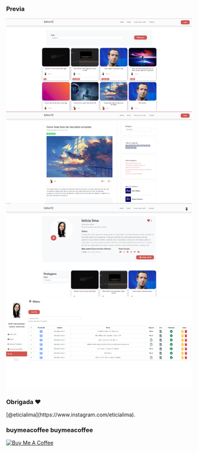 ### Previa
 
<img src="git/demo.png?raw=true"/>
<img src="git/demo1.png?raw=true"/>
<img src="git/demo2.png?raw=true"/>
<img src="git/demo3.png?raw=true"/>
 
### Obrigada ❤️
<p>[@eticialima](https://www.instagram.com/eticialima).</p>  

###  buymeacoffee buymeacoffee 
<a  href="https://www.buymeacoffee.com/leticialima" target="_blank">
    <img  src="https://cdn.buymeacoffee.com/buttons/default-red.png" alt="Buy Me A Coffee" height="40" width="170">
</a>   
